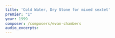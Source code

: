 ```yaml
---
title: 'Cold Water, Dry Stone for mixed sextet'
premier: "1"
year: 1999
composer: /composers/evan-chambers
audio_excerpts: 
---
```

